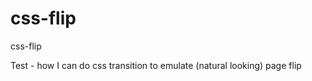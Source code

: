 css-flip
========

css-flip

Test - how I can do css transition to emulate (natural looking) page flip

